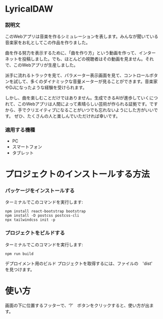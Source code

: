 ﻿# LyricalDAW
### 説明文
このWebアプリは音楽を作るシミュレーションを表します。みんなが聞いている音楽家をお礼としてこの作品を作りました。

曲を作る努力を表示するために、「曲を作り方」という動画を作って、インターネットを投稿しました。でも、ほとんどの視聴者はその動画を見ません。それで、このWebアプリが生産しました。

派手に流れるトラックを見て、パラメーター表示画面を見て、コントロールボタンを試して、多くのダイナミックな音量メーターが見ることができます。音楽家やDJになったような経験を受けられます。

しかし、曲を楽しむことだけではありません。生成できるAIが進歩していくにつれて、このWebアプリは人間によって素晴らしい芸術が作られる証拠です。ですから、手でクリエイティブになることがいつでも忘れないようにした方がいいです。
ぜひ、たくさんの人と楽しんでいただければ幸いです。

### 適用する機種
- PC
- スマートフォン
- タブレット

# プロジェクトのインストールする方法

### パッケージをインストールする
ターミナルでこのコマンドを実行します:

```
npm install react-bootstrap bootstrap
npm install -D postcss postcss-cli
npx tailwindcss init -p
```

### プロジェクトをビルドする
ターミナルでこのコマンドを実行します:
```
npm run build
```

デプロイメント用のビルド プロジェクトを取得するには、ファイルの　'dist'　を見つけます。

# 使い方
画面の下に位置するフッターで、‘?’　ボタンをクリックすると、使い方が出ます。